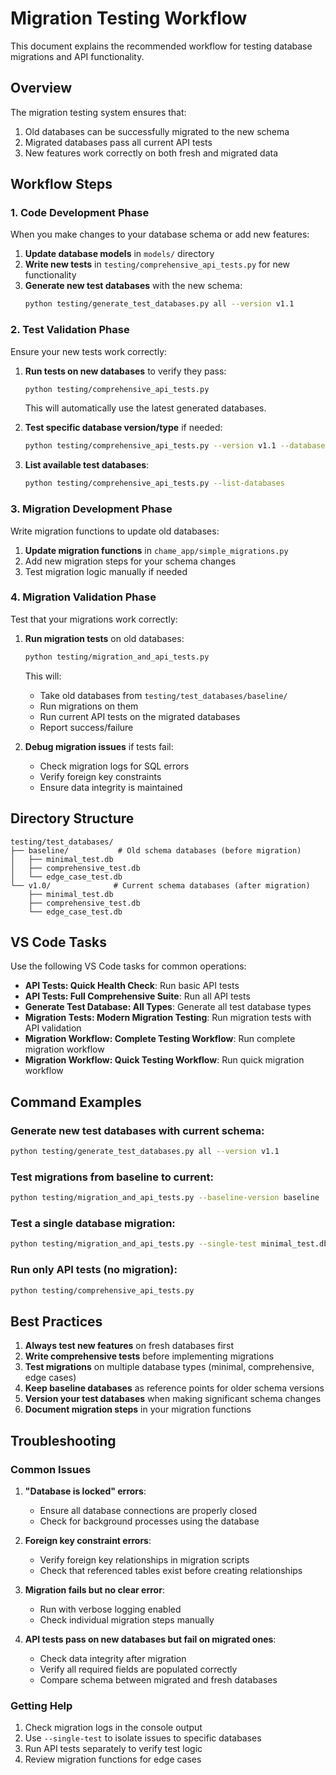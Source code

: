 # Migration Testing Workflow

This document explains the recommended workflow for testing database migrations and API functionality.

## Overview

The migration testing system ensures that:
1. Old databases can be successfully migrated to the new schema
2. Migrated databases pass all current API tests
3. New features work correctly on both fresh and migrated data

## Workflow Steps

### 1. Code Development Phase
When you make changes to your database schema or add new features:

1. **Update database models** in `models/` directory
2. **Write new tests** in `testing/comprehensive_api_tests.py` for new functionality
3. **Generate new test databases** with the new schema:
   ```bash
   python testing/generate_test_databases.py all --version v1.1
   ```

### 2. Test Validation Phase
Ensure your new tests work correctly:

1. **Run tests on new databases** to verify they pass:
   ```bash
   python testing/comprehensive_api_tests.py
   ```
   This will automatically use the latest generated databases.

2. **Test specific database version/type** if needed:
   ```bash
   python testing/comprehensive_api_tests.py --version v1.1 --database-type comprehensive
   ```

3. **List available test databases**:
   ```bash
   python testing/comprehensive_api_tests.py --list-databases
   ```

### 3. Migration Development Phase
Write migration functions to update old databases:

1. **Update migration functions** in `chame_app/simple_migrations.py`
2. Add new migration steps for your schema changes
3. Test migration logic manually if needed

### 4. Migration Validation Phase
Test that your migrations work correctly:

1. **Run migration tests** on old databases:
   ```bash
   python testing/migration_and_api_tests.py
   ```
   
   This will:
   - Take old databases from `testing/test_databases/baseline/`
   - Run migrations on them
   - Run current API tests on the migrated databases
   - Report success/failure

2. **Debug migration issues** if tests fail:
   - Check migration logs for SQL errors
   - Verify foreign key constraints
   - Ensure data integrity is maintained

## Directory Structure

```
testing/test_databases/
├── baseline/           # Old schema databases (before migration)
│   ├── minimal_test.db
│   ├── comprehensive_test.db
│   └── edge_case_test.db
└── v1.0/              # Current schema databases (after migration)
    ├── minimal_test.db
    ├── comprehensive_test.db
    └── edge_case_test.db
```

## VS Code Tasks

Use the following VS Code tasks for common operations:

- **API Tests: Quick Health Check**: Run basic API tests
- **API Tests: Full Comprehensive Suite**: Run all API tests
- **Generate Test Database: All Types**: Generate all test database types
- **Migration Tests: Modern Migration Testing**: Run migration tests with API validation
- **Migration Workflow: Complete Testing Workflow**: Run complete migration workflow
- **Migration Workflow: Quick Testing Workflow**: Run quick migration workflow

## Command Examples

### Generate new test databases with current schema:
```bash
python testing/generate_test_databases.py all --version v1.1
```

### Test migrations from baseline to current:
```bash
python testing/migration_and_api_tests.py --baseline-version baseline
```

### Test a single database migration:
```bash
python testing/migration_and_api_tests.py --single-test minimal_test.db
```

### Run only API tests (no migration):
```bash
python testing/comprehensive_api_tests.py
```

## Best Practices

1. **Always test new features** on fresh databases first
2. **Write comprehensive tests** before implementing migrations
3. **Test migrations** on multiple database types (minimal, comprehensive, edge cases)
4. **Keep baseline databases** as reference points for older schema versions
5. **Version your test databases** when making significant schema changes
6. **Document migration steps** in your migration functions

## Troubleshooting

### Common Issues

1. **"Database is locked" errors**:
   - Ensure all database connections are properly closed
   - Check for background processes using the database

2. **Foreign key constraint errors**:
   - Verify foreign key relationships in migration scripts
   - Check that referenced tables exist before creating relationships

3. **Migration fails but no clear error**:
   - Run with verbose logging enabled
   - Check individual migration steps manually

4. **API tests pass on new databases but fail on migrated ones**:
   - Check data integrity after migration
   - Verify all required fields are populated correctly
   - Compare schema between migrated and fresh databases

### Getting Help

1. Check migration logs in the console output
2. Use `--single-test` to isolate issues to specific databases
3. Run API tests separately to verify test logic
4. Review migration functions for edge cases
